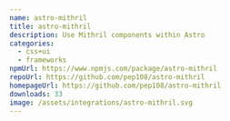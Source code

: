 ```yaml
---
name: astro-mithril
title: astro-mithril
description: Use Mithril components within Astro
categories:
  - css+ui
  - frameworks
npmUrl: https://www.npmjs.com/package/astro-mithril
repoUrl: https://github.com/pep108/astro-mithril
homepageUrl: https://github.com/pep108/astro-mithril
downloads: 33
image: /assets/integrations/astro-mithril.svg
---
```

